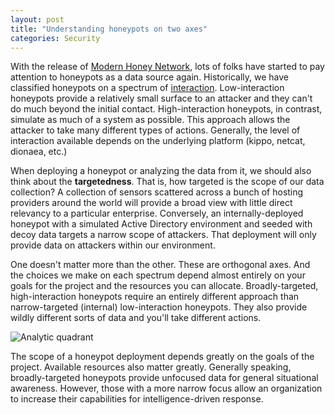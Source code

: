 ```yaml
---
layout: post
title: "Understanding honeypots on two axes"
categories: Security
---
```


With the release of [Modern Honey Network](https://github.com/threatstream/mhn), lots of folks have started to pay attention to honeypots as a data source again. Historically, we have classified honeypots on a spectrum of [interaction](http://www.honeyd.org/background.php). Low-interaction honeypots provide a relatively small surface to an attacker and they can't do much beyond the initial contact. High-interaction honeypots, in contrast, simulate as much of a system as possible. This approach allows the attacker to take many different types of actions. Generally, the level of interaction available depends on the underlying platform (kippo, netcat, dionaea, etc.)

When deploying a honeypot or analyzing the data from it, we should also think about the **targetedness**. That is, how targeted is the scope of our data collection? A collection of sensors scattered across a bunch of hosting providers around the world will provide a broad view with little direct relevancy to a particular enterprise.  Conversely, an internally-deployed honeypot with a simulated Active Directory environment and seeded with decoy data targets a narrow scope of attackers. That deployment will only provide data on attackers within our environment.

One doesn't matter more than the other. These are orthogonal axes. And the choices we make on each spectrum depend almost entirely on your goals for the project and the resources you can allocate. Broadly-targeted, high-interaction honeypots require an entirely different approach than narrow-targeted (internal) low-interaction honeypots. They also provide wildly different sorts of data and you'll take different actions.

![Analytic quadrant](https://files.slack.com/files-pri/T02732UBR-F03K4QWQT/honeypot-table.png)

The scope of a honeypot deployment depends greatly on the goals of the project. Available resources also matter greatly. Generally speaking, broadly-targeted honeypots provide unfocused data for general situational awareness. However, those with a more narrow focus allow an organization to increase their capabilities for intelligence-driven response.
